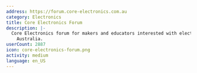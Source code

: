 ```yaml
---
address: https://forum.core-electronics.com.au
category: Electronics
title: Core Electronics Forum
description: |-
  Core Electronics forum for makers and educators interested with electronics around
    Australia.
userCount: 2887
icon: core-electronics-forum.png
activity: medium
language: en_US
---
```

